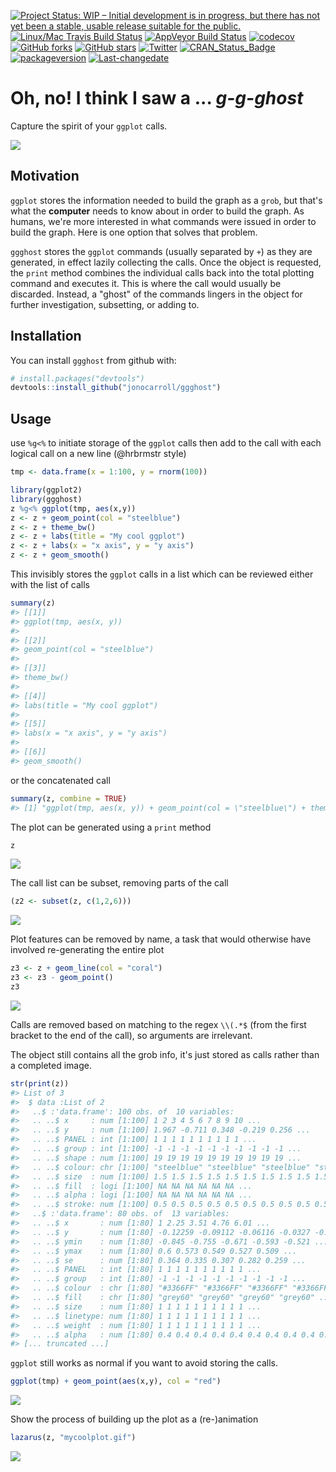 [![Project Status: WIP – Initial development is in progress, but there has not yet been a stable, usable release suitable for the public.](http://www.repostatus.org/badges/latest/wip.svg)](http://www.repostatus.org/#wip) [![Linux/Mac Travis Build Status](https://img.shields.io/travis/jonocarroll/ggghost/master.svg?label=Mac%20OSX%20%26%20Linux)](https://travis-ci.org/jonocarroll/ggghost) [![AppVeyor Build Status](https://img.shields.io/appveyor/ci/jonocarroll/ggghost/master.svg?label=Windows)](https://ci.appveyor.com/project/jonocarroll/ggghost) [![codecov](https://codecov.io/gh/jonocarroll/ggghost/branch/master/graph/badge.svg)](https://codecov.io/gh/jonocarroll/ggghost) [![GitHub forks](https://img.shields.io/github/forks/jonocarroll/ggghost.svg)](https://github.com/jonocarroll/ggghost/network) [![GitHub stars](https://img.shields.io/github/stars/jonocarroll/ggghost.svg)](https://github.com/jonocarroll/ggghost/stargazers) [![Twitter](https://img.shields.io/twitter/url/https/github.com/jonocarroll/ggghost.svg?style=social)](https://twitter.com/intent/tweet?text=Wow:&url=%5Bobject%20Object%5D) [![CRAN\_Status\_Badge](http://www.r-pkg.org/badges/version/ggghost)](https://cran.r-project.org/package=ggghost) [![packageversion](https://img.shields.io/badge/Package%20version-0.0.0.9000-orange.svg?style=flat-square)](commits/master) [![Last-changedate](https://img.shields.io/badge/last%20change-2016--08--05-yellowgreen.svg)](/commits/master)

<!-- README.md is generated from README.Rmd. Please edit that file -->
Oh, no! I think I saw a ... *g-g-ghost*
=======================================

Capture the spirit of your `ggplot` calls.

![](https://github.com/jonocarroll/ggghost/raw/master/inst/img/scooby.gif)

Motivation
----------

`ggplot` stores the information needed to build the graph as a `grob`, but that's what the **computer** needs to know about in order to build the graph. As humans, we're more interested in what commands were issued in order to build the graph. Here is one option that solves that problem.

`ggghost` stores the `ggplot` commands (usually separated by `+`) as they are generated, in effect lazily collecting the calls. Once the object is requested, the `print` method combines the individual calls back into the total plotting command and executes it. This is where the call would usually be discarded. Instead, a "ghost" of the commands lingers in the object for further investigation, subsetting, or adding to.

Installation
------------

You can install `ggghost` from github with:

``` r
# install.packages("devtools")
devtools::install_github("jonocarroll/ggghost")
```

Usage
-----

use `%g<%` to initiate storage of the `ggplot` calls then add to the call with each logical call on a new line (@hrbrmstr style)

``` r
tmp <- data.frame(x = 1:100, y = rnorm(100))

library(ggplot2)
library(ggghost)
z %g<% ggplot(tmp, aes(x,y))
z <- z + geom_point(col = "steelblue")
z <- z + theme_bw()
z <- z + labs(title = "My cool ggplot")
z <- z + labs(x = "x axis", y = "y axis")
z <- z + geom_smooth()
```

This invisibly stores the `ggplot` calls in a list which can be reviewed either with the list of calls

``` r
summary(z)
#> [[1]]
#> ggplot(tmp, aes(x, y))
#> 
#> [[2]]
#> geom_point(col = "steelblue")
#> 
#> [[3]]
#> theme_bw()
#> 
#> [[4]]
#> labs(title = "My cool ggplot")
#> 
#> [[5]]
#> labs(x = "x axis", y = "y axis")
#> 
#> [[6]]
#> geom_smooth()
```

or the concatenated call

``` r
summary(z, combine = TRUE)
#> [1] "ggplot(tmp, aes(x, y)) + geom_point(col = \"steelblue\") + theme_bw() + labs(title = \"My cool ggplot\") + labs(x = \"x axis\", y = \"y axis\") + geom_smooth()"
```

The plot can be generated using a `print` method

``` r
z
```

![](inst/img/README-unnamed-chunk-6-1.png)

The call list can be subset, removing parts of the call

``` r
(z2 <- subset(z, c(1,2,6)))
```

![](inst/img/README-unnamed-chunk-7-1.png)

Plot features can be removed by name, a task that would otherwise have involved re-generating the entire plot

``` r
z3 <- z + geom_line(col = "coral")
z3 <- z3 - geom_point()
z3
```

![](inst/img/README-unnamed-chunk-8-1.png)

Calls are removed based on matching to the regex `\\(.*$` (from the first bracket to the end of the call), so arguments are irrelevant.

The object still contains all the grob info, it's just stored as calls rather than a completed image.

``` r
str(print(z))
#> List of 3
#>  $ data :List of 2
#>   ..$ :'data.frame': 100 obs. of  10 variables:
#>   .. ..$ x     : num [1:100] 1 2 3 4 5 6 7 8 9 10 ...
#>   .. ..$ y     : num [1:100] 1.967 -0.711 0.348 -0.219 0.256 ...
#>   .. ..$ PANEL : int [1:100] 1 1 1 1 1 1 1 1 1 1 ...
#>   .. ..$ group : int [1:100] -1 -1 -1 -1 -1 -1 -1 -1 -1 -1 ...
#>   .. ..$ shape : num [1:100] 19 19 19 19 19 19 19 19 19 19 ...
#>   .. ..$ colour: chr [1:100] "steelblue" "steelblue" "steelblue" "steelblue" ...
#>   .. ..$ size  : num [1:100] 1.5 1.5 1.5 1.5 1.5 1.5 1.5 1.5 1.5 1.5 ...
#>   .. ..$ fill  : logi [1:100] NA NA NA NA NA NA ...
#>   .. ..$ alpha : logi [1:100] NA NA NA NA NA NA ...
#>   .. ..$ stroke: num [1:100] 0.5 0.5 0.5 0.5 0.5 0.5 0.5 0.5 0.5 0.5 ...
#>   ..$ :'data.frame': 80 obs. of  13 variables:
#>   .. ..$ x       : num [1:80] 1 2.25 3.51 4.76 6.01 ...
#>   .. ..$ y       : num [1:80] -0.12259 -0.09112 -0.06116 -0.0327 -0.00576 ...
#>   .. ..$ ymin    : num [1:80] -0.845 -0.755 -0.671 -0.593 -0.521 ...
#>   .. ..$ ymax    : num [1:80] 0.6 0.573 0.549 0.527 0.509 ...
#>   .. ..$ se      : num [1:80] 0.364 0.335 0.307 0.282 0.259 ...
#>   .. ..$ PANEL   : int [1:80] 1 1 1 1 1 1 1 1 1 1 ...
#>   .. ..$ group   : int [1:80] -1 -1 -1 -1 -1 -1 -1 -1 -1 -1 ...
#>   .. ..$ colour  : chr [1:80] "#3366FF" "#3366FF" "#3366FF" "#3366FF" ...
#>   .. ..$ fill    : chr [1:80] "grey60" "grey60" "grey60" "grey60" ...
#>   .. ..$ size    : num [1:80] 1 1 1 1 1 1 1 1 1 1 ...
#>   .. ..$ linetype: num [1:80] 1 1 1 1 1 1 1 1 1 1 ...
#>   .. ..$ weight  : num [1:80] 1 1 1 1 1 1 1 1 1 1 ...
#>   .. ..$ alpha   : num [1:80] 0.4 0.4 0.4 0.4 0.4 0.4 0.4 0.4 0.4 0.4 ...
#> [... truncated ...]
```

`ggplot` still works as normal if you want to avoid storing the calls.

``` r
ggplot(tmp) + geom_point(aes(x,y), col = "red")
```

![](inst/img/README-unnamed-chunk-10-1.png)

Show the process of building up the plot as a (re-)animation

``` r
lazarus(z, "mycoolplot.gif")
```
![](inst/img/mycoolplot.gif)
